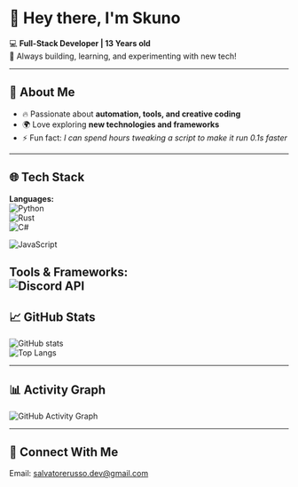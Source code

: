 # 👋 Hey there, I'm **Skuno**  

💻 **Full-Stack Developer | 13 Years old**  
🚀 Always building, learning, and experimenting with new tech!  

---

## 🌟 About Me  
- 🔥 Passionate about **automation, tools, and creative coding**  
- 🌍 Love exploring **new technologies and frameworks**  
- ⚡ Fun fact: *I can spend hours tweaking a script to make it run 0.1s faster*    

---

## 🌐 Tech Stack  

**Languages:**  
![Python](https://img.shields.io/badge/-Python-3776AB?logo=python&logoColor=white&style=flat)  
![Rust](https://img.shields.io/badge/-Rust-F7DF1E?logo=rust&logoColor=black&style=flat)    
![C#](https://img.shields.io/badge/-C%23-239120?logo=c-sharp&logoColor=white&style=flat)

![JavaScript](https://img.shields.io/badge/-JavaScript-F7DF1E?logo=javascript&logoColor=black&style=flat)  

**Tools & Frameworks:**  
![Discord API](https://img.shields.io/badge/-Discord%20API-5865F2?logo=discord&logoColor=white&style=flat)  
---

## 📈 GitHub Stats  

![GitHub stats](https://github-readme-stats.vercel.app/api?username=skun0&show_icons=true&theme=radical)  
![Top Langs](https://github-readme-stats.vercel.app/api/top-langs/?username=skun0&layout=compact&theme=radical)  

---

## 📊 Activity Graph  

![GitHub Activity Graph](https://github-readme-activity-graph.vercel.app/graph?username=skun0&theme=react-dark)  

---

## 🔗 Connect With Me  
Email: salvatorerusso.dev@gmail.com
